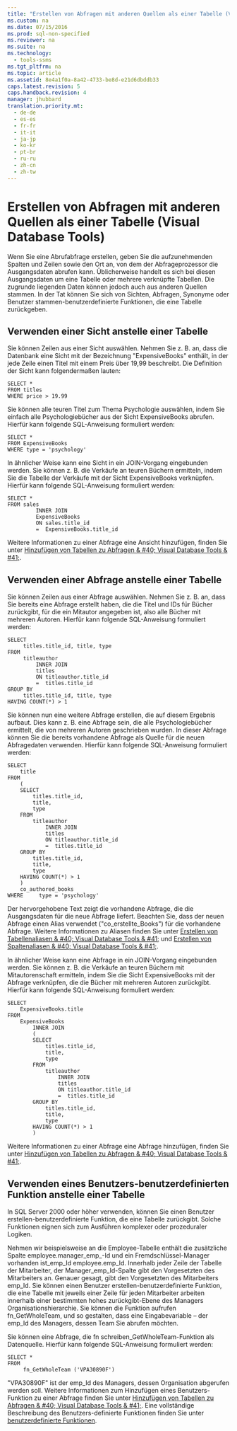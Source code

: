 ```yaml
---
title: "Erstellen von Abfragen mit anderen Quellen als einer Tabelle (Visual Database Tools)"
ms.custom: na
ms.date: 07/15/2016
ms.prod: sql-non-specified
ms.reviewer: na
ms.suite: na
ms.technology: 
  - tools-ssms
ms.tgt_pltfrm: na
ms.topic: article
ms.assetid: 8e4a1f0a-8a42-4733-be8d-e21d6dbddb33
caps.latest.revision: 5
caps.handback.revision: 4
manager: jhubbard
translation.priority.mt: 
  - de-de
  - es-es
  - fr-fr
  - it-it
  - ja-jp
  - ko-kr
  - pt-br
  - ru-ru
  - zh-cn
  - zh-tw
---
```

# Erstellen von Abfragen mit anderen Quellen als einer Tabelle (Visual Database Tools)
Wenn Sie eine Abrufabfrage erstellen, geben Sie die aufzunehmenden Spalten und Zeilen sowie den Ort an, von dem der Abfrageprozessor die Ausgangsdaten abrufen kann. Üblicherweise handelt es sich bei diesen Ausgangsdaten um eine Tabelle oder mehrere verknüpfte Tabellen. Die zugrunde liegenden Daten können jedoch auch aus anderen Quellen stammen. In der Tat können Sie sich von Sichten, Abfragen, Synonyme oder Benutzer stammen\-benutzerdefinierte Funktionen, die eine Tabelle zurückgeben.  
  
## Verwenden einer Sicht anstelle einer Tabelle  
Sie können Zeilen aus einer Sicht auswählen. Nehmen Sie z. B. an, dass die Datenbank eine Sicht mit der Bezeichnung "ExpensiveBooks" enthält, in der jede Zeile einen Titel mit einem Preis über 19,99 beschreibt. Die Definition der Sicht kann folgendermaßen lauten:  
  
```  
SELECT *  
FROM titles  
WHERE price > 19.99  
```  
  
Sie können alle teuren Titel zum Thema Psychologie auswählen, indem Sie einfach alle Psychologiebücher aus der Sicht ExpensiveBooks abrufen. Hierfür kann folgende SQL-Anweisung formuliert werden:  
  
```  
SELECT *  
FROM ExpensiveBooks  
WHERE type = 'psychology'  
```  
  
In ähnlicher Weise kann eine Sicht in ein JOIN-Vorgang eingebunden werden. Sie können z. B. die Verkäufe an teuren Büchern ermitteln, indem Sie die Tabelle der Verkäufe mit der Sicht ExpensiveBooks verknüpfen. Hierfür kann folgende SQL-Anweisung formuliert werden:  
  
```  
SELECT *  
FROM sales   
         INNER JOIN   
         ExpensiveBooks   
         ON sales.title_id   
         =  ExpensiveBooks.title_id  
```  
  
Weitere Informationen zu einer Abfrage eine Ansicht hinzufügen, finden Sie unter [Hinzufügen von Tabellen zu Abfragen & #40; Visual Database Tools & #41;](../content/Add-Tables-to-Queries--Visual-Database-Tools-.md).  
  
## Verwenden einer Abfrage anstelle einer Tabelle  
Sie können Zeilen aus einer Abfrage auswählen. Nehmen Sie z. B. an, dass Sie bereits eine Abfrage erstellt haben, die die Titel und IDs für Bücher zurückgibt, für die ein Mitautor angegeben ist, also alle Bücher mit mehreren Autoren. Hierfür kann folgende SQL-Anweisung formuliert werden:  
  
```  
SELECT   
     titles.title_id, title, type  
FROM   
     titleauthor   
         INNER JOIN  
         titles   
         ON titleauthor.title_id   
         =  titles.title_id   
GROUP BY   
     titles.title_id, title, type  
HAVING COUNT(*) > 1  
```  
  
Sie können nun eine weitere Abfrage erstellen, die auf diesem Ergebnis aufbaut. Dies kann z. B. eine Abfrage sein, die alle Psychologiebücher ermittelt, die von mehreren Autoren geschrieben wurden. In dieser Abfrage können Sie die bereits vorhandene Abfrage als Quelle für die neuen Abfragedaten verwenden. Hierfür kann folgende SQL-Anweisung formuliert werden:  
  
```  
SELECT   
    title  
FROM   
    (  
    SELECT   
        titles.title_id,   
        title,   
        type  
    FROM   
        titleauthor   
            INNER JOIN  
            titles   
            ON titleauthor.title_id   
            =  titles.title_id   
    GROUP BY   
        titles.title_id,   
        title,   
        type  
    HAVING COUNT(*) > 1  
    )   
    co_authored_books  
WHERE     type = 'psychology'  
```  
  
Der hervorgehobene Text zeigt die vorhandene Abfrage, die die Ausgangsdaten für die neue Abfrage liefert. Beachten Sie, dass der neuen Abfrage einen Alias verwendet ("co\_erstellte\_Books") für die vorhandene Abfrage. Weitere Informationen zu Aliasen finden Sie unter [Erstellen von Tabellenaliasen & #40; Visual Database Tools & #41;](../content/Create-Table-Aliases--Visual-Database-Tools-.md) und [Erstellen von Spaltenaliasen & #40; Visual Database Tools & #41;](../content/Create-Column-Aliases--Visual-Database-Tools-.md).  
  
In ähnlicher Weise kann eine Abfrage in ein JOIN-Vorgang eingebunden werden. Sie können z. B. die Verkäufe an teuren Büchern mit Mitautorenschaft ermitteln, indem Sie die Sicht ExpensiveBooks mit der Abfrage verknüpfen, die die Bücher mit mehreren Autoren zurückgibt. Hierfür kann folgende SQL-Anweisung formuliert werden:  
  
```  
SELECT   
    ExpensiveBooks.title  
FROM   
    ExpensiveBooks   
        INNER JOIN  
        (  
        SELECT   
            titles.title_id,   
            title,   
            type  
        FROM   
            titleauthor   
                INNER JOIN  
                titles   
                ON titleauthor.title_id   
                =  titles.title_id   
        GROUP BY   
            titles.title_id,   
            title,   
            type  
        HAVING COUNT(*) > 1  
        )  
```  
  
Weitere Informationen zu einer Abfrage eine Abfrage hinzufügen, finden Sie unter [Hinzufügen von Tabellen zu Abfragen & #40; Visual Database Tools & #41;](../content/Add-Tables-to-Queries--Visual-Database-Tools-.md).  
  
## Verwenden eines Benutzers\-benutzerdefinierten Funktion anstelle einer Tabelle  
In SQL Server 2000 oder höher verwenden, können Sie einen Benutzer erstellen\-benutzerdefinierte Funktion, die eine Tabelle zurückgibt. Solche Funktionen eignen sich zum Ausführen komplexer oder prozeduraler Logiken.  
  
Nehmen wir beispielsweise an die Employee-Tabelle enthält die zusätzliche Spalte employee.manager\_emp\_-Id und ein Fremdschlüssel-Manager vorhanden ist\_emp\_Id employee.emp\_Id. Innerhalb jeder Zeile der Tabelle der Mitarbeiter, der Manager\_emp\_Id-Spalte gibt den Vorgesetzten des Mitarbeiters an. Genauer gesagt, gibt den Vorgesetzten des Mitarbeiters emp\_Id. Sie können einen Benutzer erstellen\-benutzerdefinierte Funktion, die eine Tabelle mit jeweils einer Zeile für jeden Mitarbeiter arbeiten innerhalb einer bestimmten hohes zurückgibt\-Ebene des Managers Organisationshierarchie. Sie können die Funktion aufrufen fn\_GetWholeTeam, und so gestalten, dass eine Eingabevariable – der emp\_Id des Managers, dessen Team Sie abrufen möchten.  
  
Sie können eine Abfrage, die fn schreiben\_GetWholeTeam-Funktion als Datenquelle. Hierfür kann folgende SQL-Anweisung formuliert werden:  
  
```  
SELECT *   
FROM   
     fn_GetWholeTeam ('VPA30890F')  
```  
  
"VPA30890F" ist der emp\_Id des Managers, dessen Organisation abgerufen werden soll. Weitere Informationen zum Hinzufügen eines Benutzers\-Funktion zu einer Abfrage finden Sie unter [Hinzufügen von Tabellen zu Abfragen & #40; Visual Database Tools & #41;](../content/Add-Tables-to-Queries--Visual-Database-Tools-.md). Eine vollständige Beschreibung des Benutzers\-definierte Funktionen finden Sie unter [benutzerdefinierte Funktionen](assetId:///d7ddafab-f5a6-44b0-81d5-ba96425aada4).  
  
